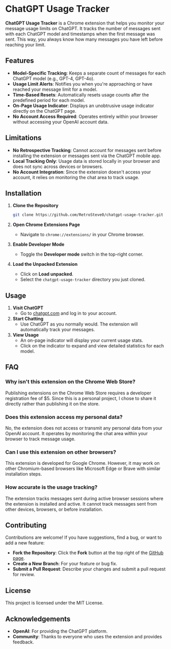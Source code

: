 
# ChatGPT Usage Tracker

**ChatGPT Usage Tracker** is a Chrome extension that helps you monitor your message usage limits on ChatGPT. It tracks the number of messages sent with each ChatGPT model and timestamps when the first message was sent. This way, you always know how many messages you have left before reaching your limit.

## Features

- **Model-Specific Tracking**: Keeps a separate count of messages for each ChatGPT model (e.g., GPT-4, GPT-4o).
- **Usage Limit Alerts**: Notifies you when you're approaching or have reached your message limit for a model.
- **Time-Based Resets**: Automatically resets usage counts after the predefined period for each model.
- **On-Page Usage Indicator**: Displays an unobtrusive usage indicator directly on the ChatGPT page.
- **No Account Access Required**: Operates entirely within your browser without accessing your OpenAI account data.

## Limitations

- **No Retrospective Tracking**: Cannot account for messages sent before installing the extension or messages sent via the ChatGPT mobile app.
- **Local Tracking Only**: Usage data is stored locally in your browser and does not sync across devices or browsers.
- **No Account Integration**: Since the extension doesn't access your account, it relies on monitoring the chat area to track usage.

## Installation

1. **Clone the Repository**

   ```bash
   git clone https://github.com/RetroSteve0/chatgpt-usage-tracker.git
   ```
2.  **Open Chrome Extensions Page**
    -   Navigate to `chrome://extensions/` in your Chrome browser.
3.  **Enable Developer Mode**
    -   Toggle the **Developer mode** switch in the top-right corner.
4.  **Load the Unpacked Extension**
    -   Click on **Load unpacked**.
    -   Select the `chatgpt-usage-tracker` directory you just cloned.

## Usage

1.  **Visit ChatGPT**
    -   Go to [chatgpt.com](https://chatgpt.com/) and log in to your account.
2.  **Start Chatting**
    -   Use ChatGPT as you normally would. The extension will automatically track your messages.
3.  **View Usage**
    -   An on-page indicator will display your current usage stats.
    -   Click on the indicator to expand and view detailed statistics for each model.

## FAQ
### Why isn't this extension on the Chrome Web Store?
Publishing extensions on the Chrome Web Store requires a developer registration fee of $5. Since this is a personal project, I chose to share it directly rather than publishing it on the store.

### Does this extension access my personal data?
No, the extension does not access or transmit any personal data from your OpenAI account. It operates by monitoring the chat area within your browser to track message usage.

### Can I use this extension on other browsers?
This extension is developed for Google Chrome. However, it may work on other Chromium-based browsers like Microsoft Edge or Brave with similar installation steps.

### How accurate is the usage tracking?
The extension tracks messages sent during active browser sessions where the extension is installed and active. It cannot track messages sent from other devices, browsers, or before installation.

## Contributing
Contributions are welcome! If you have suggestions, find a bug, or want to add a new feature:

-   **Fork the Repository**: Click the **Fork** button at the top right of the [GitHub page](https://github.com/RetroSteve0/chatgpt-usage-tracker).
-   **Create a New Branch**: For your feature or bug fix.
-   **Submit a Pull Request**: Describe your changes and submit a pull request for review.

## License

This project is licensed under the MIT License.

## Acknowledgements
-   **OpenAI**: For providing the ChatGPT platform.
-   **Community**: Thanks to everyone who uses the extension and provides feedback.
